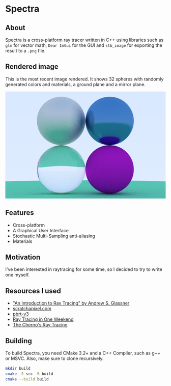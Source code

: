 # Spectra

## About
Spectra is a cross-platform ray tracer written in C++ using libraries such as `glm` for vector math, `Dear ImGui` for the GUI and `stb_image` for exporting the result to a `.png` file.

## Rendered image
This is the most recent image rendered. It shows 32 spheres with randomly generated colors and materials, a ground plane and a mirror plane.

![Image rendered with Spectra](out.png)

## Features
- Cross-platform
- A Graphical User Interface
- Stochastic Multi-Sampling anti-aliasing
- Materials

## Motivation
I've been interested in raytracing for some time, so I decided to try to write one myself.

## Resources I used
- ["An Introduction to Ray Tracing" by Andrew S. Glassner](https://www.realtimerendering.com/raytracing/An-Introduction-to-Ray-Tracing-The-Morgan-Kaufmann-Series-in-Computer-Graphics-.pdf)
- [scratchapixel.com](https://www.scratchapixel.com)
- [pbrt-v3](https://www.pbrt.org)
- [Ray Tracing in One Weekend](https://raytracing.github.io/books/RayTracingInOneWeekend.html)
- [The Cherno's Ray Tracing](https://www.youtube.com/playlist?list=PLlrATfBNZ98edc5GshdBtREv5asFW3yXl)

## Building
To build Spectra, you need CMake 3.2+ and a C++ Compiler, such as g++ or MSVC.
Also, make sure to clone recursively.
```bash
mkdir build
cmake -S src -B build
cmake --build build
```
